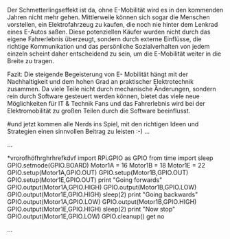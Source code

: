 Der Schmetterlingseffekt ist da, ohne E-Mobilität wird es in den kommenden Jahren nicht mehr gehen. Mittlerweile können sich sogar die Menschen vorstellen, ein Elektrofahrzeug zu kaufen, die noch nie hinter dem Lenkrad eines E-Autos saßen. Diese potenziellen Käufer wurden nicht durch das eigene Fahrerlebnis überzeugt, sondern durch externe Einflüsse, die richtige Kommunikation und das persönliche Sozialverhalten von jedem einzeln scheint daher entscheidend zu sein, um die E-Mobilität weiter in die Breite zu tragen.

Fazit:
Die steigende Begeisterung von E- Mobilität hängt mit der Nachhaltigkeit und dem hohen Grad an praktischer Elektrotechnik zusammen. Da viele Teile nicht durch mechanische Änderungen, sondern rein durch Software gesteuert werden können, bietet das viele neue Möglichkeiten für IT & Technik Fans und das Fahrerlebnis wird bei der Elektromobilität zu großen Teilen durch die Software beeinflusst. 

#und jetzt kommen alle Nerds ins Spiel, mit den richtigen Ideen und Strategien einen sinnvollen Beitrag zu leisten :-) … 

... 

*vrorofhöfhrghrhrefkdvf
import RPi.GPIO as GPIO
from time import sleep
GPIO.setmode(GPIO.BOARD)
Motor1A = 16
Motor1B = 18
Motor1E = 22
GPIO.setup(Motor1A,GPIO.OUT)
GPIO.setup(Motor1B,GPIO.OUT)
GPIO.setup(Motor1E,GPIO.OUT)
print "Going forwards"
GPIO.output(Motor1A,GPIO.HIGH)
GPIO.output(Motor1B,GPIO.LOW)
GPIO.output(Motor1E,GPIO.HIGH)
sleep(2)
print "Going backwards"
GPIO.output(Motor1A,GPIO.LOW)
GPIO.output(Motor1B,GPIO.HIGH)
GPIO.output(Motor1E,GPIO.HIGH)
sleep(2)
print "Now stop"
GPIO.output(Motor1E,GPIO.LOW)
GPIO.cleanup()
get no

...
